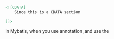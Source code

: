 ```xml
<![CDATA[
    Since this is a CDATA section
    
]]>
```

in Mybatis, when you use annotation ,and use the <script> ,the symbol like > or < or else would be recognize as in XML. so It would get error. 

simple use 

<![CDATA[  ...   ]]>

can easyly fix the problem.